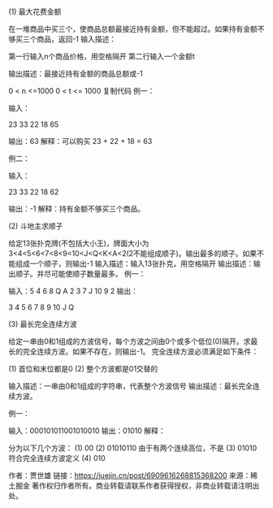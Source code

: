 # 
(1) 最大花费金额

在一堆商品中买三个，使商品总额最接近持有金额，但不能超过。如果持有金额不够买三个商品，返回-1
输入描述：

第一行输入n个商品价格，用空格隔开
第二行输入一个金额t


输出描述：最接近持有金额的商品总额或-1

0 < n <=1000
0 < t <= 1000
复制代码
例一：

输入：

23 33 22 18
65


输出：63
解释：可以购买 23 + 22 + 18 = 63

例二：

输入：

23 33 22 18
62


输出：-1
解释：持有金额不够买三个商品。

(2) 斗地主求顺子

给定13张扑克牌(不包括大小王)，牌面大小为3<4<5<6<7<8<9<10<J<Q<K<A<2(2不能组成顺子)。输出最多的顺子。如果不能组成一个顺子，则输出-1
输入描述：输入13张扑克，用空格隔开
输出描述：输出顺子。并尽可能使顺子数量最多。
例一：

输入：5 4 6 8 Q A 2 3 7 J 10 9 2
输出：

3 4 5 6 7
8 9 10 J Q





(3) 最长完全连续方波

给定一串由0和1组成的方波信号，每个方波之间由0个或多个低位(0)隔开。求最长的完全连续方波。如果不存在，则输出-1。
完全连续方波必须满足如下条件：

(1) 首位和末位都是0
(2) 整个方波都是01交替的


输入描述：一串由0和1组成的字符串，代表整个方波信号
输出描述：最长完全连续方波。

例一：

输入：000101011001010010
输出：01010
解释：

分为以下几个方波：
(1) 00
(2) 01010110 由于有两个连续高位，不是
(3) 01010  符合完全连续方波定义
(4) 010

作者：贾世雄
链接：https://juejin.cn/post/6909616268815368200
来源：稀土掘金
著作权归作者所有。商业转载请联系作者获得授权，非商业转载请注明出处。
